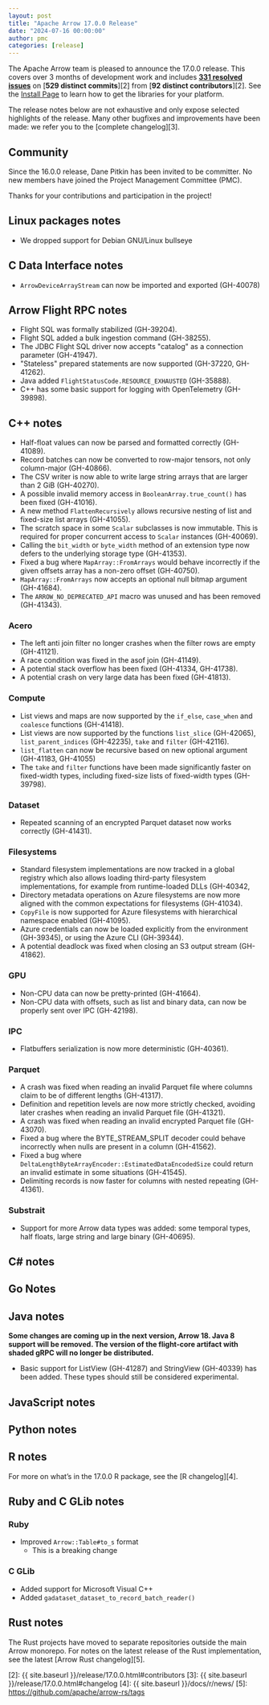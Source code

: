 ```yaml
---
layout: post
title: "Apache Arrow 17.0.0 Release"
date: "2024-07-16 00:00:00"
author: pmc
categories: [release]
---
```

<!--
{% comment %}
Licensed to the Apache Software Foundation (ASF) under one or more
contributor license agreements.  See the NOTICE file distributed with
this work for additional information regarding copyright ownership.
The ASF licenses this file to you under the Apache License, Version 2.0
(the "License"); you may not use this file except in compliance with
the License.  You may obtain a copy of the License at

http://www.apache.org/licenses/LICENSE-2.0

Unless required by applicable law or agreed to in writing, software
distributed under the License is distributed on an "AS IS" BASIS,
WITHOUT WARRANTIES OR CONDITIONS OF ANY KIND, either express or implied.
See the License for the specific language governing permissions and
limitations under the License.
{% endcomment %}
-->


The Apache Arrow team is pleased to announce the 17.0.0 release. This covers
over 3 months of development work and includes [**331 resolved issues**][1]
on [**529 distinct commits**][2] from [**92 distinct contributors**][2].
See the [Install Page](https://arrow.apache.org/install/)
to learn how to get the libraries for your platform.

The release notes below are not exhaustive and only expose selected highlights
of the release. Many other bugfixes and improvements have been made: we refer
you to the [complete changelog][3].

## Community

Since the 16.0.0 release, Dane Pitkin has been invited to be committer.
No new members have joined the Project Management Committee (PMC).

Thanks for your contributions and participation in the project!

## Linux packages notes

- We dropped support for Debian GNU/Linux bullseye

## C Data Interface notes

- `ArrowDeviceArrayStream` can now be imported and exported (GH-40078)

## Arrow Flight RPC notes

- Flight SQL was formally stabilized (GH-39204).
- Flight SQL added a bulk ingestion command (GH-38255).
- The JDBC Flight SQL driver now accepts "catalog" as a connection parameter (GH-41947).
- "Stateless" prepared statements are now supported (GH-37220, GH-41262).
- Java added `FlightStatusCode.RESOURCE_EXHAUSTED` (GH-35888).
- C++ has some basic support for logging with OpenTelemetry (GH-39898).

## C++ notes

- Half-float values can now be parsed and formatted correctly (GH-41089).
- Record batches can now be converted to row-major tensors, not only column-major (GH-40866).
- The CSV writer is now able to write large string arrays that are larger than
  2 GiB (GH-40270).
- A possible invalid memory access in `BooleanArray.true_count()` has been fixed (GH-41016).
- A new method `FlattenRecursively` allows recursive nesting of list and
  fixed-size list arrays (GH-41055).
- The scratch space in some `Scalar` subclasses is now immutable. This is required
  for proper concurrent access to `Scalar` instances (GH-40069).
- Calling the `bit_width` or `byte_width` method of an extension type now defers
  to the underlying storage type (GH-41353).
- Fixed a bug where `MapArray::FromArrays` would behave incorrectly if the given
  offsets array has a non-zero offset (GH-40750).
- `MapArray::FromArrays` now accepts an optional null bitmap argument
  (GH-41684).
- The `ARROW_NO_DEPRECATED_API` macro was unused and has been removed (GH-41343).

### Acero

- The left anti join filter no longer crashes when the filter rows are empty (GH-41121).
- A race condition was fixed in the asof join (GH-41149).
- A potential stack overflow has been fixed (GH-41334, GH-41738).
- A potential crash on very large data has been fixed (GH-41813).

### Compute

- List views and maps are now supported by the `if_else`, `case_when` and
  `coalesce` functions (GH-41418).
- List views are now supported by the functions `list_slice` (GH-42065),
  `list_parent_indices` (GH-42235), `take` and `filter` (GH-42116).
- `list_flatten` can now be recursive based on new optional argument
  (GH-41183, GH-41055)
- The `take` and `filter` functions have been made significantly faster on fixed-width
  types, including fixed-size lists of fixed-width types (GH-39798).

### Dataset

- Repeated scanning of an encrypted Parquet dataset now works correctly (GH-41431).

### Filesystems

- Standard filesystem implementations are now tracked in a global registry which
  also allows loading third-party filesystem implementations, for example from
  runtime-loaded DLLs (GH-40342,
- Directory metadata operations on Azure filesystems are now more aligned with
  the common expectations for filesystems (GH-41034).
- `CopyFile` is now supported for Azure filesystems with hierarchical namespace
  enabled (GH-41095).
- Azure credentials can now be loaded explicitly from the environment (GH-39345),
  or using the Azure CLI (GH-39344).
- A potential deadlock was fixed when closing an S3 output stream (GH-41862).

### GPU

- Non-CPU data can now be pretty-printed (GH-41664).
- Non-CPU data with offsets, such as list and binary data, can now be properly
  sent over IPC (GH-42198).

### IPC

- Flatbuffers serialization is now more deterministic (GH-40361).

### Parquet

- A crash was fixed when reading an invalid Parquet file where columns claim to
  be of different lengths (GH-41317).
- Definition and repetition levels are now more strictly checked, avoiding later
  crashes when reading an invalid Parquet file (GH-41321).
- A crash was fixed when reading an invalid encrypted Parquet file (GH-43070).
- Fixed a bug where the BYTE_STREAM_SPLIT decoder could behave incorrectly
  when nulls are present in a column (GH-41562).
- Fixed a bug where `DeltaLengthByteArrayEncoder::EstimatedDataEncodedSize` could
  return an invalid estimate in some situations (GH-41545).
- Delimiting records is now faster for columns with nested repeating (GH-41361).

### Substrait

- Support for more Arrow data types was added: some temporal types, half floats,
  large string and large binary (GH-40695).

## C# notes

## Go Notes

## Java notes

**Some changes are coming up in the next version, Arrow 18. Java 8 support will be removed. The version of the flight-core artifact with shaded gRPC will no longer be distributed.**

- Basic support for ListView (GH-41287) and StringView (GH-40339) has been added. These types should still be considered experimental. 

## JavaScript notes

## Python notes

## R notes

For more on what’s in the 17.0.0 R package, see the [R changelog][4].

## Ruby and C GLib notes

### Ruby

- Improved `Arrow::Table#to_s` format
  - This is a breaking change

### C GLib

- Added support for Microsoft Visual C++
- Added `gadataset_dataset_to_record_batch_reader()`

## Rust notes

The Rust projects have moved to separate repositories outside the
main Arrow monorepo. For notes on the latest release of the Rust
implementation, see the latest [Arrow Rust changelog][5].

[1]: https://github.com/apache/arrow/milestone/62?closed=1
[2]: {{ site.baseurl }}/release/17.0.0.html#contributors
[3]: {{ site.baseurl }}/release/17.0.0.html#changelog
[4]: {{ site.baseurl }}/docs/r/news/
[5]: https://github.com/apache/arrow-rs/tags
